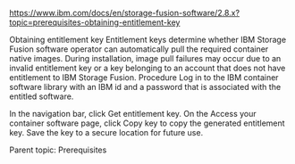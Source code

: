 https://www.ibm.com/docs/en/storage-fusion-software/2.8.x?topic=prerequisites-obtaining-entitlement-key



Obtaining entitlement key
Entitlement keys determine whether IBM Storage Fusion software operator can automatically pull the
required container native images. During installation, image pull failures may occur due to an
invalid entitlement key or a key belonging to an account that does not have entitlement to IBM Storage Fusion. 
Procedure
Log in to the IBM container software library with an IBM id and a password
that is associated with the entitled software.

In the navigation bar, click Get entitlement key.
On the Access your container software page, click Copy
key to copy the generated entitlement key.
Save the key to a secure location for future use.




Parent topic: Prerequisites






